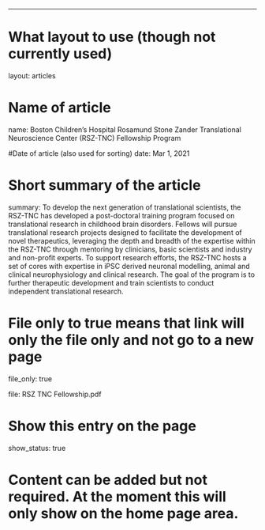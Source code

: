---
# What layout to use (though not currently used)
layout: articles

# Name of article
name: Boston Children’s Hospital Rosamund Stone Zander Translational Neuroscience Center (RSZ-TNC) Fellowship Program

#Date of article (also used for sorting)
date: Mar 1, 2021

# Short summary of the article
summary: To develop the next generation of translational scientists, the RSZ-TNC has developed a post-doctoral training program focused on translational research in childhood brain disorders. Fellows will pursue translational research projects designed to facilitate the development of novel therapeutics, leveraging the depth and breadth of the expertise within the RSZ-TNC through mentoring by clinicians, basic scientists and industry and non-profit experts. To support research efforts, the RSZ-TNC hosts a set of cores with expertise in iPSC derived neuronal modelling, animal and clinical neurophysiology and clinical research. The goal of the program is to further therapeutic development and train scientists to
conduct independent translational research.

# File only to true means that link will only the file only and not go to a new page
file_only: true

file: RSZ TNC Fellowship.pdf

# Show this entry on the page
show_status: true

# Content can be added but not required.  At the moment this will only show on the home page area.